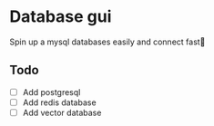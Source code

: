 # Database gui

Spin up a mysql databases easily and connect fast🚀


## Todo 

- [ ] Add postgresql
- [ ] Add redis database
- [ ] Add vector database